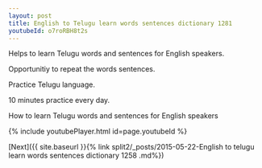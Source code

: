 ```yaml
---
layout: post
title: English to Telugu learn words sentences dictionary 1281 
youtubeId: o7roRBH8t2s
---
```

 
 
Helps to learn Telugu words and sentences for English speakers.

Opportunitiy to repeat the words sentences. 

Practice Telugu language. 
 
10 minutes practice every day. 
 
How to learn Telugu words and sentences for English speakers 
 
{% include youtubePlayer.html id=page.youtubeId %}
 
 
[Next]({{ site.baseurl }}{% link  split2/_posts/2015-05-22-English to telugu learn words sentences dictionary 1258 .md%})
 
